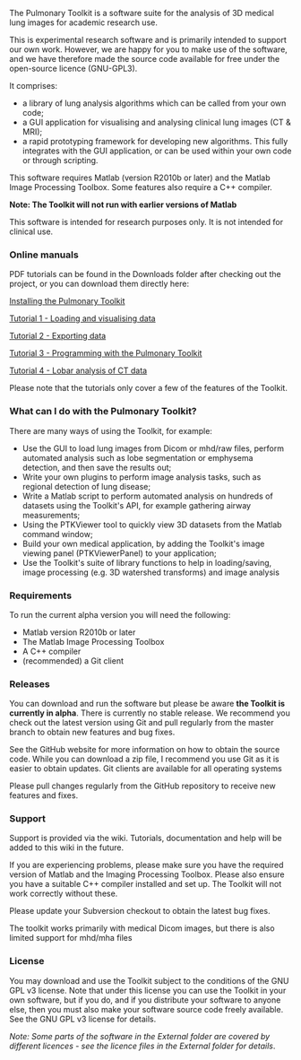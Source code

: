 The Pulmonary Toolkit is a software suite for the analysis of 3D medical lung images for academic research use.

This is experimental research software and is primarily intended to support our own work. However, we are happy for you to make use of the software, and we have therefore made the source code available for free under the open-source licence (GNU-GPL3).

It comprises:
  * a library of lung analysis algorithms which can be called from your own code;
  * a GUI application for visualising and analysing clinical lung images (CT & MRI);
  * a rapid prototyping framework for developing new algorithms. This fully integrates with the GUI application, or can be used within your own code or through scripting.

This software requires Matlab (version R2010b or later) and the Matlab Image Processing Toolbox.
Some features also require a C++ compiler.

**Note: The Toolkit will not run with earlier versions of Matlab**


This software is intended for research purposes only. It is not intended for clinical use.


### Online manuals ###

PDF tutorials can be found in the Downloads folder after checking out the project, or you can download them directly here:

[Installing the Pulmonary Toolkit](https://github.com/tomdoel/pulmonarytoolkit/tree/master/Documentation/PTK%20-%20Installing.pdf)

[Tutorial 1 - Loading and visualising data](https://github.com/tomdoel/pulmonarytoolkit/tree/master/Documentation/PTK%20-%20Tutorial%201.pdf)

[Tutorial 2 - Exporting data](https://github.com/tomdoel/pulmonarytoolkit/tree/master/Documentation/PTK%20-%20Tutorial%202.pdf)

[Tutorial 3 - Programming with the Pulmonary Toolkit](https://github.com/tomdoel/pulmonarytoolkit/tree/master/Documentation/PTK%20-%20Tutorial%203.pdf)

[Tutorial 4 - Lobar analysis of CT data](https://github.com/tomdoel/pulmonarytoolkit/tree/master/Documentation/PTK%20-%20Tutorial%204.pdf)

Please note that the tutorials only cover a few of the features of the Toolkit.

### What can I do with the Pulmonary Toolkit? ###

There are many ways of using the Toolkit, for example:

  * Use the GUI to load lung images from Dicom or mhd/raw files, perform automated analysis such as lobe segmentation or emphysema detection, and then save the results out;
  * Write your own plugins to perform image analysis tasks, such as regional detection of lung disease;
  * Write a Matlab script to perform automated analysis on hundreds of datasets using the Toolkit's API, for example gathering airway measurements;
  * Using the PTKViewer tool to quickly view 3D datasets from the Matlab command window;
  * Build your own medical application, by adding the Toolkit's image viewing panel (PTKViewerPanel) to your application;
  * Use the Toolkit's suite of library functions to help in loading/saving, image processing (e.g. 3D watershed transforms) and image analysis



### Requirements ###

To run the current alpha version you will need the following:
  * Matlab version R2010b or later
  * The Matlab Image Processing Toolbox
  * A C++ compiler
  * (recommended) a Git client


### Releases ###

You can download and run the software but please be aware **the Toolkit is currently in alpha**. There is currently no stable release. We recommend you check out the latest version using Git and pull regularly from the master branch to obtain new features and bug fixes.

See the GitHub website for more information on how to obtain the source code. While you can download a zip file, I recommend you use Git as it is easier to obtain updates. Git clients are available for all operating systems

Please pull changes regularly from the GitHub repository to receive new features and fixes.


### Support ###

Support is provided via the wiki. Tutorials, documentation and help will be added to this wiki in the future.

If you are experiencing problems, please make sure you have the required version of Matlab and the Imaging Processing Toolbox. Please also ensure you have a suitable C++ compiler installed and set up. The Toolkit will not work correctly without these.

Please update your Subversion checkout to obtain the latest bug fixes.

The toolkit works primarily with medical Dicom images, but there is also limited support for mhd/mha files


### License ###

You may download and use the Toolkit subject to the conditions of the GNU GPL v3 license. Note that under this license you can use the Toolkit in your own software, but if you do, and if you distribute your software to anyone else, then you must also make your software source code freely available. See the GNU GPL v3 license for details.

_Note: Some parts of the software in the External folder are covered by different licences - see the licence files in the External folder for details_.
